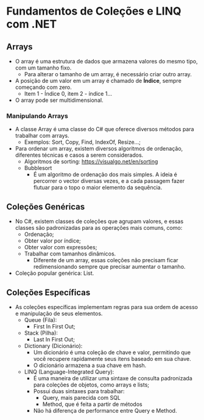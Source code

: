 # Fundamentos de Coleções e LINQ com .NET

## Arrays

- O array é uma estrutura de dados que armazena valores do mesmo tipo, com um tamanho fixo.
  - Para alterar o tamanho de um array, é necessário criar outro array.
- A posição de um valor em um array é chamado de **Índice**, sempre começando com zero.
  - Item 1 - Índice 0, item 2 - índice 1...
- O array pode ser multidimensional.

### Manipulando Arrays

- A classe Array é uma classe do C# que oferece diversos métodos para trabalhar com arrays.
  - Exemplos: Sort, Copy, Find, IndexOf, Resize...;
- Para ordenar um array, existem diversos algoritmos de ordenação, diferentes técnicas e casos a serem considerados.
  - Algoritmos de sorting: https://visualgo.net/en/sorting
  - Bubblesort
    - É um algoritmo de ordenação dos mais simples. A ideia é percorrer o vector diversas vezes, e a cada passagem fazer flutuar para o topo o maior elemento da sequência.

## Coleções Genéricas

- No C#, existem classes de coleções que agrupam valores, e essas classes são padronizadas para as operações mais comuns, como:
  - Ordenação;
  - Obter valor por índice;
  - Obter valor com expressões;
  - Trabalhar com tamanhos dinâmicos.
    - Diferente de um array, essas coleções não precisam ficar redimensionando sempre que precisar aumentar o tamanho.
- Coleção popular genérica: List.

## Coleções Específicas

- As coleções específicas implementam regras para sua ordem de acesso e manipulação de seus elementos.
  - Queue (Fila):
    - First In First Out;
  - Stack (Pilha):
    - Last In First Out;
  - Dictionary (Dicionário):
    - Um dicionário é uma coleção de chave e valor, permitindo que você recupere rapidamente seus itens baseado em sua chave.
    - O dicionário armazena a sua chave em hash.
  - LINQ (Language-Integrated Query):
    - É uma maneira de utilizar uma sintaxe de consulta padronizada para coleções de objetos, como arrays e lists;
    - Possui duas sintaxes para trabalhar:
      - Query, mais parecida com SQL
      - Method, que é feita a partir de métodos
    - Não há diferença de performance entre Query e Method.
